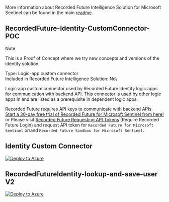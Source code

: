More information about Recorded Future Intelligence Solution for Microsoft Sentinel can be found in the main [readme](https://github.com/Azure/Azure-Sentinel/blob/master/Solutions/Recorded%20Future/readme.md).


## RecordedFuture-Identity-CustomConnector-POC
> [!NOTE]
> This is a Proof of Concept where we try new concepts and versions of the identity solution.

Type: Logic-app custom connector\
Included in Recorded Future Intelligence Solution: No\

Logic app custom connector used by Recorded Future identity logic apps for communication with backend API. This connector is used by other logic apps in and are listed as a prerequisite in dependent logic apps. 

Recorded Future requires API keys to communicate with backend APIs. [Start a 30-day free trial of Recorded Future for Microsoft Sentinel from here!](https://go.recordedfuture.com/microsoft-azure-sentinel-free-trial?utm_campaign=&utm_source=microsoft&utm_medium=gta) or
Please visit [Recorded Future Requesting API Tokens](https://support.recordedfuture.com/hc/en-us/articles/4411077373587-Requesting-API-Tokens) (Require Recorded Future Login) and request API token for ```Recorded Future for Microsoft Sentinel``` or/and ```Recorded Future Sandbox for Microsoft Sentinel```.


## Identity Custom Connector
[![Deploy to Azure](https://aka.ms/deploytoazurebutton)](https://portal.azure.com/#create/Microsoft.Template/uri/https%3A%2F%2Fraw.githubusercontent.com%2Frecordedfuture%2FAzureIntegrations%2Fmain%2FEntraID%2FRecordedFuture-Identity-Custom-Connector%2Fazuredeploy.json)

## RecordedFutureIdentity-lookup-and-save-user V2
[![Deploy to Azure](https://aka.ms/deploytoazurebutton)](https://portal.azure.com/#create/Microsoft.Template/uri/https%3A%2F%2Fraw.githubusercontent.com%2Frecordedfuture%2FAzureIntegrations%2Fmain%2FEntraID%2FRecordedFutureIdentity-lookup-and-save-user%2Fazuredeploy.json)

